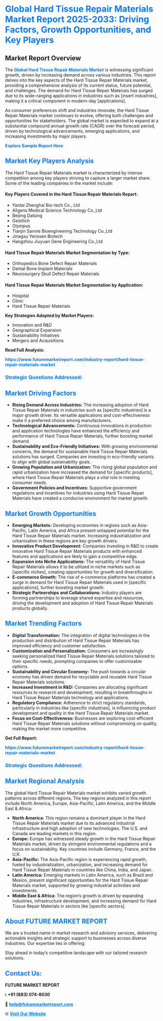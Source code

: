 <h1 style="color: #007BFF;">Global Hard Tissue Repair Materials Market Report 2025-2033: Driving Factors, Growth Opportunities, and Key Players</h1>

<section id="overview">
<h2>Market Report Overview</h2>
<p>The <a href="https://www.futuremarketreport.com/industry-report/hard-tissue-repair-materials-market" style="color: #007BFF; text-decoration: none;"><strong>Global Hard Tissue Repair Materials Market</strong></a> is witnessing significant growth, driven by increasing demand across various industries. This report delves into the key aspects of the Hard Tissue Repair Materials market, providing a comprehensive analysis of its current status, future potential, and challenges. The demand for Hard Tissue Repair Materials has surged due to its wide-ranging applications in industries such as [insert industries], making it a critical component in modern-day [applications].</p>
<p>As consumer preferences shift and industries innovate, the Hard Tissue Repair Materials market continues to evolve, offering both challenges and opportunities for stakeholders. The global market is expected to expand at a substantial compound annual growth rate (CAGR) over the forecast period, driven by technological advancements, emerging applications, and increasing investments by major players.</p>
</section>

<section id="overview">
<p><a href="https://www.futuremarketreport.com/request-sample/reportId=123054" style="color: #007BFF; text-decoration: none;"><strong>Explore Sample Report Here</strong></a></p>
</section>

<section id="key-players">
<h2 style="color: #007BFF;">Market Key Players Analysis</h2>
<p>The Hard Tissue Repair Materials market is characterized by intense competition among key players striving to capture a larger market share. Some of the leading companies in the market include:</p>
<h4>Key Players Covered in the Hard Tissue Repair Materials Report:</h4>
<ul><li>Yantai Zhenghai Bio-tech Co., Ltd</li><li>Allgens Medical Science Technology Co.,Ltd</li><li>Beijing Datsing</li><li>Geistlich</li><li>Olympus</li><li>Tianjin Sannie Bioengineering Technology Co.,Ltd</li><li>Jinagsu Yenssen Biotech</li><li>Hangzhou Jiuyuan Gene Engineering Co.,Ltd</li></ul>
<h4>Hard Tissue Repair Materials Market Segmentation by Type:</h4>
<ul><li>Orthopedics Bone Defect Repair Materials</li><li>Dental Bone Implant Materials</li><li>Neurosurgery Skull Defect Repair Materials</li></ul>

<h4>Hard Tissue Repair Materials Market Segmentation by Application:</h4>
<ul><li>Hospital</li><li>Clinic</li><li>Hard Tissue Repair Materials</li></ul>
<p><strong>Key Strategies Adopted by Market Players:</strong></p>
<ul>
<li>Innovation and R&D</li>
<li>Geographical Expansion</li>
<li>Sustainability Initiatives</li>
<li>Mergers and Acquisitions</li>
</ul>
</section>

<section>
<p><strong>Read Full Analysis: </strong></p><a href="https://www.futuremarketreport.com/industry-report/hard-tissue-repair-materials-market" style="color: #007BFF; text-decoration: none;"><strong>https://www.futuremarketreport.com/industry-report/hard-tissue-repair-materials-market</strong></a>
<h3 style="color: #007BFF;">Strategic Questions Addressed:</h3>
</section>

<section id="driving-factors">
<h2 style="color: #007BFF;">Market Driving Factors</h2>
<ul>
<li><strong>Rising Demand Across Industries:</strong> The increasing adoption of Hard Tissue Repair Materials in industries such as [specific industries] is a major growth driver. Its versatile applications and cost-effectiveness make it a preferred choice among manufacturers.</li>
<li><strong>Technological Advancements:</strong> Continuous innovations in production and application technologies have enhanced the efficiency and performance of Hard Tissue Repair Materials, further boosting market demand.</li>
<li><strong>Sustainability and Eco-Friendly Initiatives:</strong> With growing environmental concerns, the demand for sustainable Hard Tissue Repair Materials solutions has surged. Companies are investing in eco-friendly variants to align with global sustainability goals.</li>
<li><strong>Growing Population and Urbanization:</strong> The rising global population and rapid urbanization have increased the demand for [specific products], where Hard Tissue Repair Materials plays a vital role in meeting consumer needs.</li>
<li><strong>Government Policies and Incentives:</strong> Supportive government regulations and incentives for industries using Hard Tissue Repair Materials have created a conducive environment for market growth.</li>
</ul>
</section>

<section id="growth-opportunities">
<h2 style="color: #007BFF;">Market Growth Opportunities</h2>
<ul>
<li><strong>Emerging Markets:</strong> Developing economies in regions such as Asia-Pacific, Latin America, and Africa present untapped potential for the Hard Tissue Repair Materials market. Increasing industrialization and urbanization in these regions are key growth drivers.</li>
<li><strong>Innovative Product Development:</strong> Companies investing in R&D to create innovative Hard Tissue Repair Materials products with enhanced features and applications are likely to gain a competitive edge.</li>
<li><strong>Expansion into Niche Applications:</strong> The versatility of Hard Tissue Repair Materials allows it to be utilized in niche markets such as [specific niches], creating opportunities for growth and diversification.</li>
<li><strong>E-commerce Growth:</strong> The rise of e-commerce platforms has created a surge in demand for Hard Tissue Repair Materials used in [specific applications], further boosting market growth.</li>
<li><strong>Strategic Partnerships and Collaborations:</strong> Industry players are forming partnerships to leverage shared expertise and resources, driving the development and adoption of Hard Tissue Repair Materials products globally.</li>
</ul>
</section>

<section id="trending-factors">
<h2 style="color: #007BFF;">Market Trending Factors</h2>
<ul>
<li><strong>Digital Transformation:</strong> The integration of digital technologies in the production and distribution of Hard Tissue Repair Materials has improved efficiency and customer satisfaction.</li>
<li><strong>Customization and Personalization:</strong> Consumers are increasingly seeking personalized Hard Tissue Repair Materials solutions tailored to their specific needs, prompting companies to offer customizable options.</li>
<li><strong>Sustainability and Circular Economy:</strong> The push towards a circular economy has driven demand for recyclable and reusable Hard Tissue Repair Materials solutions.</li>
<li><strong>Increased Investment in R&D:</strong> Companies are allocating significant resources to research and development, resulting in breakthroughs in Hard Tissue Repair Materials technology and applications.</li>
<li><strong>Regulatory Compliance:</strong> Adherence to strict regulatory standards, particularly in industries like [specific industries], is influencing product development and quality in the Hard Tissue Repair Materials market.</li>
<li><strong>Focus on Cost-Effectiveness:</strong> Businesses are exploring cost-efficient Hard Tissue Repair Materials solutions without compromising on quality, making the market more competitive.</li>
</ul>
</section>

<section>
<p><strong>Get Full Report: </strong></p><a href="https://www.futuremarketreport.com/industry-report/hard-tissue-repair-materials-market" style="color: #007BFF; text-decoration: none;"><strong>https://www.futuremarketreport.com/industry-report/hard-tissue-repair-materials-market</strong></a>
<h3 style="color: #007BFF;">Strategic Questions Addressed:</h3>
</section>


<section id="regional-analysis">
<h2 style="color: #007BFF;">Market Regional Analysis</h2>
<p>The global Hard Tissue Repair Materials market exhibits varied growth patterns across different regions. The key regions analyzed in this report include North America, Europe, Asia-Pacific, Latin America, and the Middle East & Africa:</p>
<ul>
<li><strong>North America:</strong> This region remains a dominant player in the Hard Tissue Repair Materials market due to its advanced industrial infrastructure and high adoption of new technologies. The U.S. and Canada are leading markets in this region.</li>
<li><strong>Europe:</strong> Europe has witnessed steady growth in the Hard Tissue Repair Materials market, driven by stringent environmental regulations and a focus on sustainability. Key countries include Germany, France, and the U.K.</li>
<li><strong>Asia-Pacific:</strong> The Asia-Pacific region is experiencing rapid growth, fueled by industrialization, urbanization, and increasing demand for Hard Tissue Repair Materials in countries like China, India, and Japan.</li>
<li><strong>Latin America:</strong> Emerging markets in Latin America, such as Brazil and Mexico, present significant opportunities for the Hard Tissue Repair Materials market, supported by growing industrial activities and investments.</li>
<li><strong>Middle East & Africa:</strong> The region’s growth is driven by expanding industries, infrastructure development, and increasing demand for Hard Tissue Repair Materials in sectors like [specific sectors].</li>
</ul>
</section>

<footer>
<h2 style="color: #007BFF;">About FUTURE MARKET REPORT</h2>
<p>We are a trusted name in market research and advisory services, delivering actionable insights and strategic support to businesses across diverse industries. Our expertise lies in offering:</p>

<p>Stay ahead in today’s competitive landscape with our tailored research solutions.</p>

<h2 style="color: #007BFF;">Contact Us:</h2>
<p><strong>FUTURE MARKET REPORT</strong></p>
<p>📞 <strong>+91 (883) 074-8030</strong></p>
<p>📧 <strong><a href="mailto:help@futuremarketreport.com" style="color: #007BFF;">help@futuremarketreport.com</a></strong></p>
<p>🌐 <strong><a href="https://www.futuremarketreport.com/" style="color: #007BFF;">Visit Our Website</a></strong></p>
</footer>